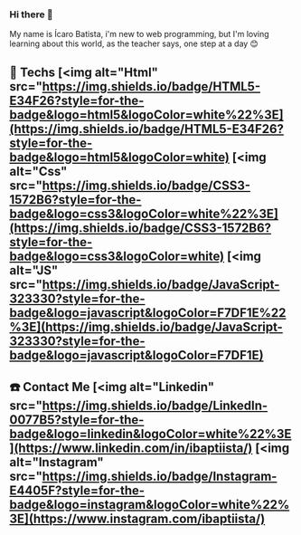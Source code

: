 ### Hi there 👋

My name is Ícaro Batista, i'm new to web programming, but I'm loving learning about this world, as the teacher says, one step at a day 😊

## 🚀 Techs  [<img alt="Html" src="https://img.shields.io/badge/HTML5-E34F26?style=for-the-badge&logo=html5&logoColor=white%22%3E](https://img.shields.io/badge/HTML5-E34F26?style=for-the-badge&logo=html5&logoColor=white) [<img alt="Css" src="https://img.shields.io/badge/CSS3-1572B6?style=for-the-badge&logo=css3&logoColor=white%22%3E](https://img.shields.io/badge/CSS3-1572B6?style=for-the-badge&logo=css3&logoColor=white) [<img alt="JS" src="https://img.shields.io/badge/JavaScript-323330?style=for-the-badge&logo=javascript&logoColor=F7DF1E%22%3E](https://img.shields.io/badge/JavaScript-323330?style=for-the-badge&logo=javascript&logoColor=F7DF1E) 

## ☎️ Contact Me [<img alt="Linkedin" src="https://img.shields.io/badge/LinkedIn-0077B5?style=for-the-badge&logo=linkedin&logoColor=white%22%3E](https://www.linkedin.com/in/ibaptiista/) [<img alt="Instagram" src="https://img.shields.io/badge/Instagram-E4405F?style=for-the-badge&logo=instagram&logoColor=white%22%3E](https://www.instagram.com/ibaptiista/)
